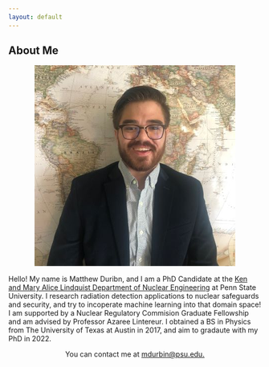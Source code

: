 ```yaml
---
layout: default
---
```


## About Me

<p align="center">
<img src="md_headshot_400.jpeg" alt="Headshot">
</p>

Hello! My name is Matthew Duribn, and I am a PhD Candidate at the <a href="https://www.nuce.psu.edu/">Ken and Mary Alice Lindquist Department of Nuclear Engineering</a> at Penn State University. I research radiation detection applications to nuclear safeguards and security, and try to incoperate machine learning into that domain space! I am supported by a Nuclear Regulatory Commision Graduate Fellowship and am advised by Professor Azaree Lintereur. I obtained a BS in Physics from The University of Texas at Austin in 2017, and aim to gradaute with my PhD in 2022. 

<p align="center">
You can contact me at <a href="mailto:mdurbin@psu.edu">mdurbin@psu.edu.</a> 
<p>




